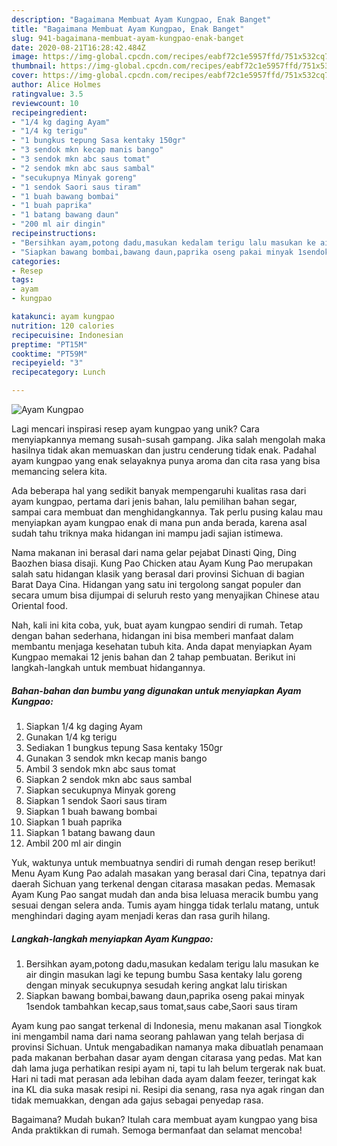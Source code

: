 ```yaml
---
description: "Bagaimana Membuat Ayam Kungpao, Enak Banget"
title: "Bagaimana Membuat Ayam Kungpao, Enak Banget"
slug: 941-bagaimana-membuat-ayam-kungpao-enak-banget
date: 2020-08-21T16:28:42.484Z
image: https://img-global.cpcdn.com/recipes/eabf72c1e5957ffd/751x532cq70/ayam-kungpao-foto-resep-utama.jpg
thumbnail: https://img-global.cpcdn.com/recipes/eabf72c1e5957ffd/751x532cq70/ayam-kungpao-foto-resep-utama.jpg
cover: https://img-global.cpcdn.com/recipes/eabf72c1e5957ffd/751x532cq70/ayam-kungpao-foto-resep-utama.jpg
author: Alice Holmes
ratingvalue: 3.5
reviewcount: 10
recipeingredient:
- "1/4 kg daging Ayam"
- "1/4 kg terigu"
- "1 bungkus tepung Sasa kentaky 150gr"
- "3 sendok mkn kecap manis bango"
- "3 sendok mkn abc saus tomat"
- "2 sendok mkn abc saus sambal"
- "secukupnya Minyak goreng"
- "1 sendok Saori saus tiram"
- "1 buah bawang bombai"
- "1 buah paprika"
- "1 batang bawang daun"
- "200 ml air dingin"
recipeinstructions:
- "Bersihkan ayam,potong dadu,masukan kedalam terigu lalu masukan ke air dingin masukan lagi ke tepung bumbu Sasa kentaky lalu goreng dengan minyak secukupnya sesudah kering angkat lalu tiriskan"
- "Siapkan bawang bombai,bawang daun,paprika oseng pakai minyak 1sendok tambahkan kecap,saus tomat,saus cabe,Saori saus tiram"
categories:
- Resep
tags:
- ayam
- kungpao

katakunci: ayam kungpao 
nutrition: 120 calories
recipecuisine: Indonesian
preptime: "PT15M"
cooktime: "PT59M"
recipeyield: "3"
recipecategory: Lunch

---
```



![Ayam Kungpao](https://img-global.cpcdn.com/recipes/eabf72c1e5957ffd/751x532cq70/ayam-kungpao-foto-resep-utama.jpg)

Lagi mencari inspirasi resep ayam kungpao yang unik? Cara menyiapkannya memang susah-susah gampang. Jika salah mengolah maka hasilnya tidak akan memuaskan dan justru cenderung tidak enak. Padahal ayam kungpao yang enak selayaknya punya aroma dan cita rasa yang bisa memancing selera kita.

Ada beberapa hal yang sedikit banyak mempengaruhi kualitas rasa dari ayam kungpao, pertama dari jenis bahan, lalu pemilihan bahan segar, sampai cara membuat dan menghidangkannya. Tak perlu pusing kalau mau menyiapkan ayam kungpao enak di mana pun anda berada, karena asal sudah tahu triknya maka hidangan ini mampu jadi sajian istimewa.

Nama makanan ini berasal dari nama gelar pejabat Dinasti Qing, Ding Baozhen biasa disaji. Kung Pao Chicken atau Ayam Kung Pao merupakan salah satu hidangan klasik yang berasal dari provinsi Sichuan di bagian Barat Daya Cina. Hidangan yang satu ini tergolong sangat populer dan secara umum bisa dijumpai di seluruh resto yang menyajikan Chinese atau Oriental food.


Nah, kali ini kita coba, yuk, buat ayam kungpao sendiri di rumah. Tetap dengan bahan sederhana, hidangan ini bisa memberi manfaat dalam membantu menjaga kesehatan tubuh kita. Anda dapat menyiapkan Ayam Kungpao memakai 12 jenis bahan dan 2 tahap pembuatan. Berikut ini langkah-langkah untuk membuat hidangannya.

<!--inarticleads1-->

##### Bahan-bahan dan bumbu yang digunakan untuk menyiapkan Ayam Kungpao:

1. Siapkan 1/4 kg daging Ayam
1. Gunakan 1/4 kg terigu
1. Sediakan 1 bungkus tepung Sasa kentaky 150gr
1. Gunakan 3 sendok mkn kecap manis bango
1. Ambil 3 sendok mkn abc saus tomat
1. Siapkan 2 sendok mkn abc saus sambal
1. Siapkan secukupnya Minyak goreng
1. Siapkan 1 sendok Saori saus tiram
1. Siapkan 1 buah bawang bombai
1. Siapkan 1 buah paprika
1. Siapkan 1 batang bawang daun
1. Ambil 200 ml air dingin


Yuk, waktunya untuk membuatnya sendiri di rumah dengan resep berikut! Menu Ayam Kung Pao adalah masakan yang berasal dari Cina, tepatnya dari daerah Sichuan yang terkenal dengan citarasa masakan pedas. Memasak Ayam Kung Pao sangat mudah dan anda bisa leluasa meracik bumbu yang sesuai dengan selera anda. Tumis ayam hingga tidak terlalu matang, untuk menghindari daging ayam menjadi keras dan rasa gurih hilang. 

<!--inarticleads2-->

##### Langkah-langkah menyiapkan Ayam Kungpao:

1. Bersihkan ayam,potong dadu,masukan kedalam terigu lalu masukan ke air dingin masukan lagi ke tepung bumbu Sasa kentaky lalu goreng dengan minyak secukupnya sesudah kering angkat lalu tiriskan
1. Siapkan bawang bombai,bawang daun,paprika oseng pakai minyak 1sendok tambahkan kecap,saus tomat,saus cabe,Saori saus tiram


Ayam kung pao sangat terkenal di Indonesia, menu makanan asal Tiongkok ini mengambil nama dari nama seorang pahlawan yang telah berjasa di provinsi Sichuan. Untuk mengabadikan namanya maka dibuatlah penamaan pada makanan berbahan dasar ayam dengan citarasa yang pedas. Mat kan dah lama juga perhatikan resipi ayam ni, tapi tu lah belum tergerak nak buat. Hari ni tadi mat perasan ada lebihan dada ayam dalam feezer, teringat kak ina KL dia suka masak resipi ni. Resipi dia senang, rasa nya agak ringan dan tidak memuakkan, dengan ada gajus sebagai penyedap rasa. 

Bagaimana? Mudah bukan? Itulah cara membuat ayam kungpao yang bisa Anda praktikkan di rumah. Semoga bermanfaat dan selamat mencoba!
